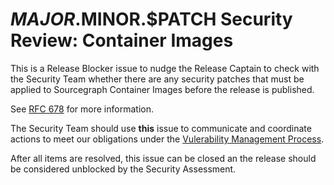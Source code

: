 <!--
DO NOTE COPY THIS ISSUE TEMPLATE MANUALLY. Use `yarn release tracking:issues` in the `sourcegraph/sourcegraph` repository.

Arguments:
- $MAJOR
- $MINOR
- $PATCH
- $RELEASE_DATE
- $ONE_WORKING_DAY_AFTER_RELEASE
-->

# $MAJOR.$MINOR.$PATCH Security Review: Container Images

This is a Release Blocker issue to nudge the Release Captain to check
with the Security Team whether there are any security patches that must be
applied to Sourcegraph Container Images before the release is published.

See [RFC 678](https://docs.google.com/document/d/1v0TXVLPCNA42cQwIYeGLICoy6zfK9KprMRpMa2Fn6IE/edit#) for more information.

The Security Team should use **this** issue to communicate and coordinate
actions to meet our obligations under the [Vulerability Management Process](../../../teams/security/vulnerability-management-process.md).

After all items are resolved, this issue can be closed an the release should be
considered unblocked by the Security Assessment.
